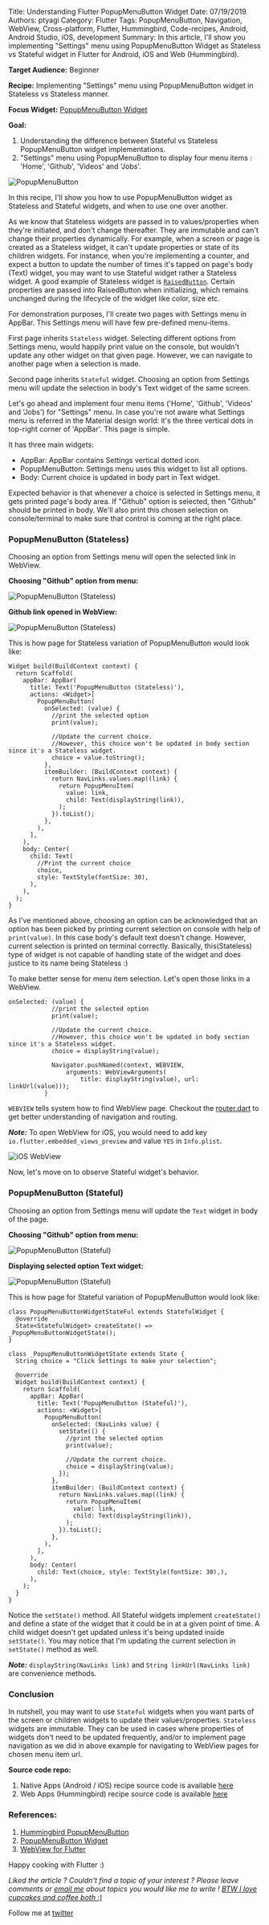 Title: Understanding Flutter PopupMenuButton Widget
Date: 07/19/2019
Authors: ptyagi
Category: Flutter
Tags: PopupMenuButton, Navigation, WebView, Cross-platform, Flutter, Hummingbird, Code-recipes, Android, Android Studio, iOS, development
Summary: In this article, I'll show you implementing "Settings" menu using PopupMenuButton Widget as Stateless vs Stateful widget in Flutter for Android, iOS and Web (Hummingbird).

**Target Audience:** Beginner

**Recipe:** Implementing "Settings" menu using PopupMenuButton widget in Stateless vs Stateless manner.

**Focus Widget:** [PopupMenuButton Widget](https://api.flutter.dev/flutter/material/PopupMenuButton-class.html)

**Goal:**

1. Understanding the difference between Stateful vs Stateless PopupMenuButton widget implementations.
2. "Settings" menu using PopupMenuButton to display four menu items : 'Home', 'Github', 'Videos' and 'Jobs'.

![PopupMenuButton]({attach}../../images/flutter/popupmenubutton_1.jpg)


In this recipe, I'll show you how to use PopupMenuButton widget as Stateless and Stateful widgets, and when to use one over another.

As we know that Stateless widgets are passed in to values/properties when they're initiated, and don't change thereafter. They are immutable and can't change their properties dynamically. For example, when a screen or page is created as a Stateless widget, it can't update properties or state of its children widgets.
For instance, when you're implementing a counter, and expect a button to update the number of times it's tapped on page's body (Text) widget, you may want to use Stateful widget rather a Stateless widget.
A good example of Stateless widget is [`RaisedButton`](https://api.flutter.dev/flutter/material/RaisedButton-class.html). Certain properties are passed into RaisedButton when initializing, which remains unchanged during the lifecycle of the widget like color, size etc.

For demonstration purposes, I'll create two pages with Settings menu in AppBar. This Settings menu will have few pre-defined menu-items.

First page inherits `Stateless` widget. Selecting different options from Settings menu, would happily print value on the console, but wouldn't update any other widget on that given page. However, we can navigate to another page when a selection is made.

Second page inherits `Stateful` widget. Choosing an option from Settings menu will update the selection in body's Text widget of the same screen.

Let's go ahead and implement four menu items ('Home', 'Github', 'Videos' and 'Jobs') for "Settings" menu. In case you're not aware what Settings menu is referred in the Material design world: it's the three vertical dots in top-right corner of 'AppBar'. This page is simple.

It has three main widgets:
- AppBar: AppBar contains Settings vertical dotted icon.
- PopupMenuButton: Settings menu uses this widget to list all options.
- Body: Current choice is updated in body part in Text widget.

Expected behavior is that whenever a choice is selected in Settings menu, it gets printed page's body area. If "Github" option is selected, then "Github" should be printed in body. We'll also print this chosen selection on console/terminal to make sure that control is coming at the right place.

### PopupMenuButton (Stateless) ###
Choosing an option from Settings menu will open the selected link in WebView.

**Choosing "Github" option from menu:**

![PopupMenuButton (Stateless)]({attach}../../images/flutter/popupmenubutton_2.jpg)

**Github link opened in WebView:**

![PopupMenuButton (Stateless)]({attach}../../images/flutter/popupmenubutton_4.jpg)

This is how page for Stateless variation of PopupMenuButton would look like:
```
Widget build(BuildContext context) {
  return Scaffold(
    appBar: AppBar(
      title: Text('PopupMenuButton (Stateless)'),
      actions: <Widget>[
        PopupMenuButton(
          onSelected: (value) {
            //print the selected option
            print(value);

            //Update the current choice.
            //However, this choice won't be updated in body section since it's a Stateless widget.
            choice = value.toString();
          },
          itemBuilder: (BuildContext context) {
            return NavLinks.values.map((link) {
              return PopupMenuItem(
                value: link,
                child: Text(displayString(link)),
              );
            }).toList();
          },
        ),
      ],
    ),
    body: Center(
      child: Text(
        //Print the current choice
        choice,
        style: TextStyle(fontSize: 30),
      ),
    ),
  );
}
```
As I've mentioned above, choosing an option can be acknowledged that an option has been picked by printing current selection on console with help of `print(value)`. In this case body's default text doesn't change. However, current selection is printed on terminal correctly. Basically, this(Stateless) type of widget is not capable of handling state of the widget and does justice to its name being Stateless :)

To make better sense for menu item selection. Let's open those links in a WebView.
```
onSelected: (value) {
            //print the selected option
            print(value);

            //Update the current choice.
            //However, this choice won't be updated in body section since it's a Stateless widget.
            choice = displayString(value);

            Navigator.pushNamed(context, WEBVIEW,
                arguments: WebViewArguments(
                    title: displayString(value), url: linkUrl(value)));
          }
```
`WEBVIEW` tells system how to find WebView page. Checkout the [router.dart](https://github.com/ptyagicodecamp/flutter_cookbook/blob/popupmenubutton/flutter_widgets/lib/router.dart) to get better understanding of navigation and routing.

**_Note:_** To open WebView for iOS, you would need to add key `io.flutter.embedded_views_preview` and value `YES` in `Info.plist`.

![iOS WebView]({attach}../../images/flutter/webview_ios.jpg)

Now, let's move on to observe Stateful widget's behavior.


### PopupMenuButton (Stateful) ###
Choosing an option from Settings menu will update the `Text` widget in body of the page.

**Choosing "Github" option from menu:**

![PopupMenuButton (Stateful)]({attach}../../images/flutter/popupmenubutton_2.jpg)

**Displaying selected option Text widget:**

![PopupMenuButton (Stateful)]({attach}../../images/flutter/popupmenubutton_3.jpg)

This is how page for Stateful variation of PopupMenuButton would look like:
```
class PopupMenuButtonWidgetStateFul extends StatefulWidget {
  @override
  State<StatefulWidget> createState() => _PopupMenuButtonWidgetState();
}

class _PopupMenuButtonWidgetState extends State {
  String choice = "Click Settings to make your selection";

  @override
  Widget build(BuildContext context) {
    return Scaffold(
      appBar: AppBar(
        title: Text('PopupMenuButton (Stateful)'),
        actions: <Widget>[
          PopupMenuButton(
            onSelected: (NavLinks value) {
              setState(() {
                //print the selected option
                print(value);

                //Update the current choice.
                choice = displayString(value);
              });
            },
            itemBuilder: (BuildContext context) {
              return NavLinks.values.map((link) {
                return PopupMenuItem(
                  value: link,
                  child: Text(displayString(link)),
                );
              }).toList();
            },
          ),
        ],
      ),
      body: Center(
        child: Text(choice, style: TextStyle(fontSize: 30),),
      ),
    );
  }
}
```
Notice the `setState()` method. All Stateful widgets implement `createState()` and define a state of the widget that it could be in at a given point of time. A child widget doesn't get updated unless it's being updated inside `setState()`. You may notice that I'm updating the current selection in `setState()` method as well.

**_Note:_** `displayString(NavLinks link)` and `String linkUrl(NavLinks link)` are convenience methods.

### Conclusion ###
In nutshell, you may want to use `Stateful` widgets when you want parts of the screen or children widgets to update their values/properties.
`Stateless` widgets are immutable. They can be used in cases where properties of widgets don't need to be updated frequently, and/or to implement page navigation as we did in above example for navigating to WebView pages for chosen menu item url.


**Source code repo:**

1. Native Apps (Android / iOS) recipe source code is available [here](https://github.com/ptyagicodecamp/flutter_cookbook/tree/popupmenubutton/flutter_widgets)
2. Web Apps (Hummingbird) recipe source code is available [here](https://github.com/ptyagicodecamp/flutter_cookbook/tree/popupmenubutton-web/flutter_widgets)


### References: ###

1. [Hummingbird PopupMenuButton](https://ptyagicodecamp.github.io/how-to-fix-material-icons-for-flutter-web-hummingbird.html)
2. [PopupMenuButton Widget](https://api.flutter.dev/flutter/material/PopupMenuButton-class.html)
3. [WebView for Flutter](https://pub.dev/packages/webview_flutter)


Happy cooking with Flutter :)

_Liked the article ?
Couldn't find a topic of your interest ? Please leave comments or [email me](mailto:ptyagicodecamp@gmail.com) about topics you would like me to write !
[BTW I love cupcakes and coffee both :)](https://www.paypal.me/pritya)_

Follow me at [twitter](https://twitter.com/ptyagi13)
